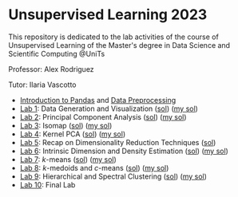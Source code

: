 # Unsupervised Learning 2023
This repository is dedicated to the lab activities of the course of Unsupervised Learning of the Master's degree in Data Science and Scientific Computing @UniTs

Professor: Alex Rodriguez 

Tutor: Ilaria Vascotto

* [Introduction to Pandas](Notebooks/Lab0a-IntrotoPandas.ipynb) and [Data Preprocessing](Notebooks/Lab0b-DataPreprocessing.ipynb)
* [Lab 1](Lab1.pdf): Data Generation and Visualization ([sol](Notebooks/Lab1-DataGeneration.ipynb)) ([my sol](my_solution/Lab1.ipynb))
* [Lab 2](Lab2.pdf): Principal Component Analysis ([sol](Notebooks/Lab2-PCA.ipynb)) ([my sol](my_solution/Lab2.ipynb))
* [Lab 3](Lab3.pdf): Isomap ([sol](Notebooks/Lab3-Isomap.ipynb)) ([my sol](my_solution/Lab3.ipynb))
* [Lab 4](Lab4.pdf): Kernel PCA ([sol](Notebooks/Lab4-KernelPCA.ipynb)) ([my sol](my_solution/Lab4.ipynb))
* [Lab 5](Lab5.pdf): Recap on Dimensionality Reduction Techniques ([sol](Notebooks/Lab5-DimensionalityReduction.ipynb))
* [Lab 6](Lab6.pdf): Intrinsic Dimension and Density Estimation ([sol](Notebooks/Lab6-IDandDensityEstimation.ipynb)) ([my sol](my_solution/Lab6.ipynb))
* [Lab 7](Lab7.pdf): $k$-means ([sol](Notebooks/Lab7-kMeans.ipynb)) ([my sol](my_solution/Lab7.ipynb))
* [Lab 8](Lab8.pdf): $k$-medoids and $c$-means ([sol](Notebooks/Lab8-kMedoids%26cMeans.ipynb.ipynb)) ([my sol](my_solution/Lab8.ipynb))
* [Lab 9](Lab9.pdf): Hierarchical and Spectral Clustering ([sol](Notebooks/Lab9-HierarchicalandSpectral.ipynb.ipynb)) ([my sol](my_solution/Lab9.ipynb))
* [Lab 10](Lab10.pdf): Final Lab